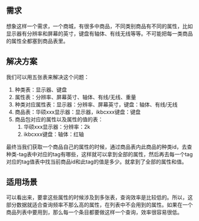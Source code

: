 ## 需求

想象这样一个需求，一个商城，有很多中商品，不同类别商品有不同的属性，比如显示器有分辨率和屏幕的英寸，键盘有轴体、有线无线等等。不可能把每一类商品的属性全都塞到商品表里。

## 解决方案

我们可以用五张表来解决这个问题：

1. 种类表：显示器、键盘
2. 属性表：分辨率、屏幕英寸、轴体、有线/无线、重量
3. 种类对应属性表：显示器：分辨率、屏幕英寸，键盘：轴体、有线/无线
4. 商品表：华硕xxx显示器：显示器，ikbcxxx键盘：键盘
5. 商品包对应的属性以及属性的值的表：
   1. 华硕xxx显示器：分辨率：2k
   2. ikbcxxx键盘：轴体：红轴

最终当我们获取一个商品自己的属性的时候，通过商品表内此商品的种类id，去查种类-tag表中对应的tag有哪些，这样就可以拿到全部的属性，然后再去每一个tag对应的tag值表中找当前商品id和此tag的值是多少。就拿到了全部的属性和值。

## 适用场景

可以看出来，要拿这些属性的时候涉及到多张表，查询效率是比较低的。所以，这部分数据就适合查询频率不那么高的属性，在列表中不会用到的属性。如果在一个商品列表中要用到，那么每一个条目都要做这样一个查询，效率很容易很低。

